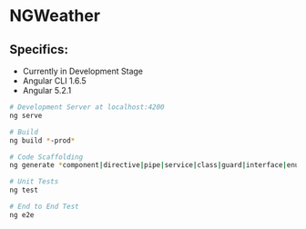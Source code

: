 # NGWeather

## Specifics:
* Currently in Development Stage
* Angular CLI 1.6.5
* Angular 5.2.1

``` bash
# Development Server at localhost:4200
ng serve
```

``` bash
# Build
ng build *-prod*
```

``` bash
# Code Scaffolding
ng generate *component|directive|pipe|service|class|guard|interface|enum|module* *its name*
```

``` bash
# Unit Tests
ng test
```

``` bash
# End to End Test
ng e2e
```
